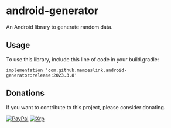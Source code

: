 # android-generator

An Android library to generate random data.

## Usage

To use this library, include this line of code in your build.gradle:

```
implementation 'com.github.memoeslink.android-generator:release:2023.3.8'
```

## Donations

If you want to contribute to this project, please consider donating.

[![PayPal](https://img.shields.io/badge/PayPal-00457C?style=for-the-badge&logo=paypal&logoColor=white)](https://www.paypal.com/donate/?hosted_button_id=T9BMV4T39YJ9N)
[![Xrp](https://img.shields.io/badge/Xrp-black?style=for-the-badge&logo=xrp&logoColor=white "rLXQtekZYK7k9UcDdFUu4wcaq2FcVxDhqm")](https://livenet.xrpl.org/accounts/rLXQtekZYK7k9UcDdFUu4wcaq2FcVxDhqm)
